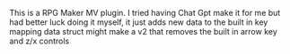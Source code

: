 This is a RPG Maker MV plugin. I tried having Chat Gpt make it for me but had better luck doing it myself, it just adds new data to the built in key mapping data struct might make a v2 that removes the built in arrow key and z/x controls
